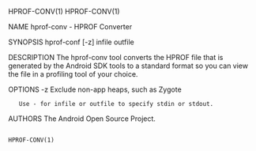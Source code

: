 HPROF-CONV(1)                                                                           HPROF-CONV(1)

NAME
       hprof-conv - HPROF Converter

SYNOPSIS
       hprof-conf [-z] infile outfile

DESCRIPTION
       The  hprof-conv  tool  converts the HPROF file that is generated by the Android SDK tools to a
       standard format so you can view the file in a profiling tool of your choice.

OPTIONS
       -z     Exclude non-app heaps, such as Zygote

       Use - for infile or outfile to specify stdin or stdout.

AUTHORS
       The Android Open Source Project.

                                                                                        HPROF-CONV(1)
